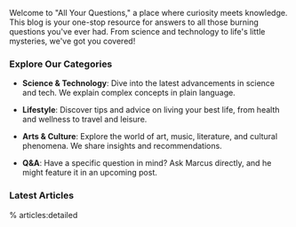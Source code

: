 Welcome to "All Your Questions," a place where curiosity meets knowledge. This blog is your one-stop resource for answers to all those burning questions you've ever had. From science and technology to life's little mysteries, we've got you covered!

### Explore Our Categories
- **Science & Technology**: Dive into the latest advancements in science and tech. We explain complex concepts in plain language.

- **Lifestyle**: Discover tips and advice on living your best life, from health and wellness to travel and leisure.

- **Arts & Culture**: Explore the world of art, music, literature, and cultural phenomena. We share insights and recommendations.

- **Q&A**: Have a specific question in mind? Ask Marcus directly, and he might feature it in an upcoming post.

### Latest Articles

% articles:detailed